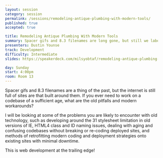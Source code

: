 ```yaml
---
layout: session
category: session
permalink: /sessions/remodeling-antique-plumbing-with-modern-tools/
published: true
accepted: true

title: Remodeling Antique Plumbing With Modern Tools
summary: Spacer gifs and 8.3 filenames are long gone, but still we labor on elderly sites. What are the old pitfalls and modern workarounds?
presenters: Dustin Younse
track: Development
difficulty: Intermediate
slides: https://speakerdeck.com/milsyobtaf/remodeling-antique-plumbing-with-modern-tools

day: Sunday
start: 4:00pm
room: Room 13
---
```


Spacer gifs and 8.3 filenames are a thing of the past, but the internet is still full of sites are that built around them.  If you ever need to work on a codebase of a sufficient age, what are the old pitfalls and modern workarounds?

I will be looking at some of the problems you are likely to encounter with old technology, such as developing around the 31 stylesheet limitation in old versions of IE, HTML4 class and ID naming issues, dealing with aging and confusing codebases without breaking or re-coding deployed sites, and methods of retrofitting modern coding and deployment strategies onto existing sites with minimal downtime.

This is web development at the trailing edge!
